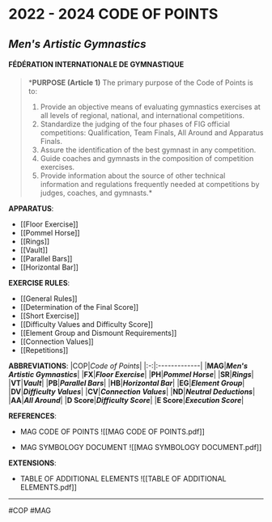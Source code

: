 # **2022 - 2024 CODE OF POINTS**
## *Men's Artistic Gymnastics*

#### FÉDÉRATION INTERNATIONALE DE GYMNASTIQUE

>***PURPOSE (Article 1)**
>The primary purpose of the Code of Points is to:  
>1. Provide an objective means of evaluating gymnastics exercises at all levels of regional, national, and international competitions.
>2.  Standardize the judging of the four phases of FIG official competitions: Qualification, Team Finals, All Around and Apparatus Finals.
>3.  Assure the identification of the best gymnast in any competition.
>4.  Guide coaches and gymnasts in the composition of competition exercises.
>5.  Provide information about the source of other technical information and regulations frequently needed at competitions by judges, coaches, and gymnasts.*

**APPARATUS**:
- [[Floor Exercise]]
- [[Pommel Horse]]
- [[Rings]]
- [[Vault]]
- [[Parallel Bars]]
- [[Horizontal Bar]]

**EXERCISE RULES**:
- [[General Rules]]
- [[Determination of the Final Score]]
- [[Short Exercise]]
- [[Difficulty Values and Difficulty Score]]
- [[Element Group and Dismount Requirements]]
- [[Connection Values]]
- [[Repetitions]]

**ABBREVIATIONS**:
|COP|*Code of Points*|
|:-:|:-------------|
|**MAG**|***Men's Artistic Gymnastics***|
|**FX**|***Floor Exercise***|
|**PH**|***Pommel Horse***|
|**SR**|***Rings***|
|**VT**|***Vault***|
|**PB**|***Parallel Bars***|
|**HB**|***Horizontal Bar***|
|**EG**|***Element Group***|
|**DV**|***Difficulty Values***|
|**CV**|***Connection Values***|
|**ND**|***Neutral Deductions***|
|**AA**|***All Around***|
|**D Score**|***Difficulty Score***|
|**E Score**|***Execution Score***|

**REFERENCES**:
- MAG CODE OF POINTS
![[MAG CODE OF POINTS.pdf]]

- MAG SYMBOLOGY DOCUMENT
![[MAG SYMBOLOGY DOCUMENT.pdf]]

**EXTENSIONS**:
- TABLE OF ADDITIONAL ELEMENTS
![[TABLE OF ADDITIONAL ELEMENTS.pdf]]
___
#COP #MAG
